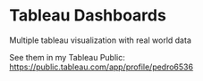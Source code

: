 # Tableau Dashboards
Multiple tableau visualization with real world data

See them in my Tableau Public: https://public.tableau.com/app/profile/pedro6536
